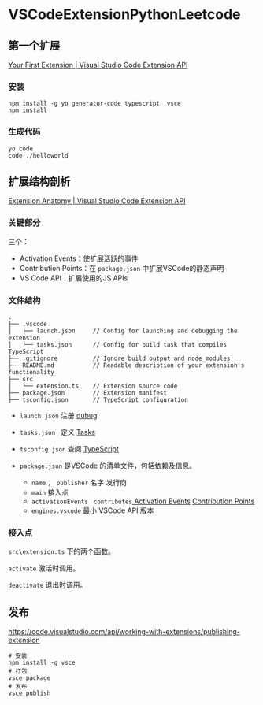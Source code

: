 # VSCodeExtensionPythonLeetcode



## 第一个扩展

[Your First Extension | Visual Studio Code Extension API](https://code.visualstudio.com/api/get-started/your-first-extension)



### 安装

````shell
npm install -g yo generator-code typescript  vsce
npm install
````

###  生成代码

````shell
yo code
code ./helloworld
````

## 扩展结构剖析

[Extension Anatomy | Visual Studio Code Extension API](https://code.visualstudio.com/api/get-started/extension-anatomy)

### 关键部分

三个：

- Activation Events：使扩展活跃的事件
- Contribution Points：在 `package.json` 中扩展VSCode的静态声明
- VS Code API：扩展使用的JS APIs



### 文件结构

````shell
.
├── .vscode
│   ├── launch.json     // Config for launching and debugging the extension
│   └── tasks.json      // Config for build task that compiles TypeScript
├── .gitignore          // Ignore build output and node_modules
├── README.md           // Readable description of your extension's functionality
├── src
│   └── extension.ts    // Extension source code
├── package.json        // Extension manifest
├── tsconfig.json       // TypeScript configuration
````



- `launch.json` 注册 [dubug](https://code.visualstudio.com/docs/editor/debugging)
- `tasks.json ` 定义 [Tasks]( https://code.visualstudio.com/docs/editor/tasks)
- `tsconfig.json` 查阅 [TypeScript ](https://www.typescriptlang.org/docs/handbook/tsconfig-json.html)

- `package.json` 是VSCode 的清单文件，包括依赖及信息。
  - `name` ， `publisher` 名字 发行商
  - `main` 接入点
  - `activationEvents ` `contributes`[ Activation Events](https://code.visualstudio.com/api/references/activation-events  )  [Contribution Points](https://code.visualstudio.com/api/references/contribution-points)
  - `engines.vscode` 最小 VSCode API 版本



### 接入点

`src\extension.ts` 下的两个函数。

`activate` 激活时调用。 

`deactivate` 退出时调用。



## 发布



https://code.visualstudio.com/api/working-with-extensions/publishing-extension

```shell
# 安装
npm install -g vsce
# 打包
vsce package
# 发布
vsce publish

```

````shell

````

## 





````shell

````



## 





````shell

````



